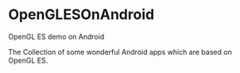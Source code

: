 # OpenGLESOnAndroid

OpenGL ES demo on Android

The Collection of some wonderful Android apps which are based on OpenGL ES.
